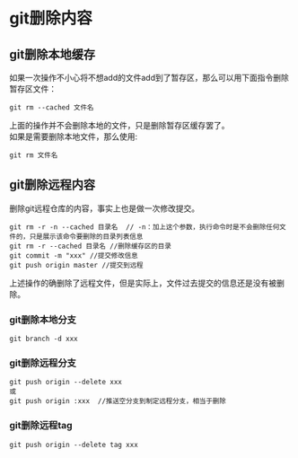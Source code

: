 # git删除内容
## git删除本地缓存
如果一次操作不小心将不想add的文件add到了暂存区，那么可以用下面指令删除暂存区文件：<br>
```
git rm --cached 文件名
```
上面的操作并不会删除本地的文件，只是删除暂存区缓存罢了。<br>
如果是需要删除本地文件，那么使用:
```
git rm 文件名
```

## git删除远程内容
删除git远程仓库的内容，事实上也是做一次修改提交。<br>
```
git rm -r -n --cached 目录名  // -n：加上这个参数，执行命令时是不会删除任何文件的，只是展示该命令要删除的目录列表信息
git rm -r --cached 目录名 //删除缓存区的目录
git commit -m "xxx" //提交修改信息
git push origin master //提交到远程
```
上述操作的确删除了远程文件，但是实际上，文件过去提交的信息还是没有被删除。<br>

### git删除本地分支
```
git branch -d xxx
```
### git删除远程分支
```
git push origin --delete xxx
或
git push origin :xxx  //推送空分支到制定远程分支，相当于删除
```
### git删除远程tag
```
git push origin --delete tag xxx
```

